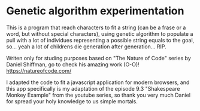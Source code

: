 # Genetic algorithm experimentation
This is a program that reach characters to fit a string (can be a frase or a word, but without special characters), using genetic algorithm
to populate a pull with a lot of individues representing a possible string equals to the goal, so... yeah a lot of childrens die generation after generation... RIP.

Writen only for studing purposes based on "The Nature of Code" series by Daniel Shiffman, go to check his amazing work (O-O)! https://natureofcode.com/

I adapted the code to fit a javascript application for modern browsers, and this app specifically is my adaptation of the episode 9.3 "Shakespeare Monkey Example" from the youtube series, so thank you very much Daniel for spread your holy knowledge to us simple mortals.